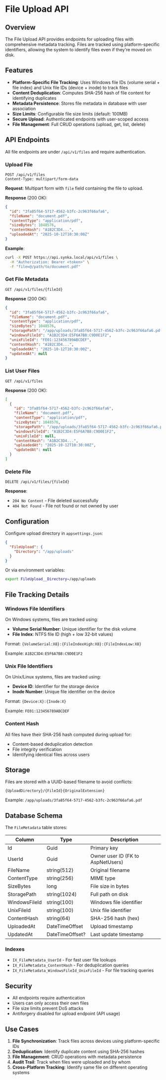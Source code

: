 # File Upload API

## Overview

The File Upload API provides endpoints for uploading files with comprehensive metadata tracking. Files are tracked using platform-specific identifiers, allowing the system to identify files even if they're moved on disk.

## Features

- **Platform-Specific File Tracking**: Uses Windows file IDs (volume serial + file index) and Unix file IDs (device + inode) to track files
- **Content Deduplication**: Computes SHA-256 hash of file content for identifying duplicates
- **Metadata Persistence**: Stores file metadata in database with user association
- **Size Limits**: Configurable file size limits (default: 100MB)
- **Secure Upload**: Authenticated endpoints with user-scoped access
- **File Management**: Full CRUD operations (upload, get, list, delete)

## API Endpoints

All file endpoints are under `/api/v1/files` and require authentication.

### Upload File

```http
POST /api/v1/files
Content-Type: multipart/form-data
```

**Request**: Multipart form with `file` field containing the file to upload.

**Response** (200 OK):
```json
{
  "id": "3fa85f64-5717-4562-b3fc-2c963f66afa6",
  "fileName": "document.pdf",
  "contentType": "application/pdf",
  "sizeBytes": 1048576,
  "contentHash": "A1B2C3D4...",
  "uploadedAt": "2025-10-12T10:30:00Z"
}
```

**Example**:
```bash
curl -X POST https://api.synka.local/api/v1/files \
  -H "Authorization: Bearer <token>" \
  -F "file=@/path/to/document.pdf"
```

### Get File Metadata

```http
GET /api/v1/files/{fileId}
```

**Response** (200 OK):
```json
{
  "id": "3fa85f64-5717-4562-b3fc-2c963f66afa6",
  "fileName": "document.pdf",
  "contentType": "application/pdf",
  "sizeBytes": 1048576,
  "storagePath": "/app/uploads/3fa85f64-5717-4562-b3fc-2c963f66afa6.pdf",
  "windowsFileId": "A1B2C3D4:E5F6A7B8:C9D0E1F2",
  "unixFileId": "FE01:123456789ABCDEF",
  "contentHash": "A1B2C3D4...",
  "uploadedAt": "2025-10-12T10:30:00Z",
  "updatedAt": null
}
```

### List User Files

```http
GET /api/v1/files
```

**Response** (200 OK):
```json
[
  {
    "id": "3fa85f64-5717-4562-b3fc-2c963f66afa6",
    "fileName": "document.pdf",
    "contentType": "application/pdf",
    "sizeBytes": 1048576,
    "storagePath": "/app/uploads/3fa85f64-5717-4562-b3fc-2c963f66afa6.pdf",
    "windowsFileId": "A1B2C3D4:E5F6A7B8:C9D0E1F2",
    "unixFileId": null,
    "contentHash": "A1B2C3D4...",
    "uploadedAt": "2025-10-12T10:30:00Z",
    "updatedAt": null
  }
]
```

### Delete File

```http
DELETE /api/v1/files/{fileId}
```

**Response**: 
- `204 No Content` - File deleted successfully
- `404 Not Found` - File not found or not owned by user

## Configuration

Configure upload directory in `appsettings.json`:

```json
{
  "FileUpload": {
    "Directory": "/app/uploads"
  }
}
```

Or via environment variables:

```bash
export FileUpload__Directory=/app/uploads
```

## File Tracking Details

### Windows File Identifiers

On Windows systems, files are tracked using:
- **Volume Serial Number**: Unique identifier for the disk volume
- **File Index**: NTFS file ID (high + low 32-bit values)

Format: `{VolumeSerial:X8}:{FileIndexHigh:X8}:{FileIndexLow:X8}`

Example: `A1B2C3D4:E5F6A7B8:C9D0E1F2`

### Unix File Identifiers

On Unix/Linux systems, files are tracked using:
- **Device ID**: Identifier for the storage device
- **Inode Number**: Unique file identifier on the device

Format: `{Device:X}:{Inode:X}`

Example: `FE01:123456789ABCDEF`

### Content Hash

All files have their SHA-256 hash computed during upload for:
- Content-based deduplication detection
- File integrity verification
- Identifying identical files across users

## Storage

Files are stored with a UUID-based filename to avoid conflicts:

```
{UploadDirectory}/{FileId}{OriginalExtension}
```

Example: `/app/uploads/3fa85f64-5717-4562-b3fc-2c963f66afa6.pdf`

## Database Schema

The `FileMetadata` table stores:

| Column | Type | Description |
|--------|------|-------------|
| Id | Guid | Primary key |
| UserId | Guid | Owner user ID (FK to AspNetUsers) |
| FileName | string(512) | Original filename |
| ContentType | string(256) | MIME type |
| SizeBytes | long | File size in bytes |
| StoragePath | string(1024) | Full path on disk |
| WindowsFileId | string(100) | Windows file identifier |
| UnixFileId | string(100) | Unix file identifier |
| ContentHash | string(64) | SHA-256 hash (hex) |
| UploadedAt | DateTimeOffset | Upload timestamp |
| UpdatedAt | DateTimeOffset? | Last update timestamp |

### Indexes

- `IX_FileMetadata_UserId` - For fast user file lookups
- `IX_FileMetadata_ContentHash` - For deduplication queries
- `IX_FileMetadata_WindowsFileId_UnixFileId` - For file tracking queries

## Security

- All endpoints require authentication
- Users can only access their own files
- File size limits prevent DoS attacks
- Antiforgery disabled for upload endpoint (API usage)

## Use Cases

1. **File Synchronization**: Track files across devices using platform-specific IDs
2. **Deduplication**: Identify duplicate content using SHA-256 hashes
3. **File Management**: CRUD operations with metadata persistence
4. **Audit Trail**: Track when files were uploaded and by whom
5. **Cross-Platform Tracking**: Identify same file on different operating systems
